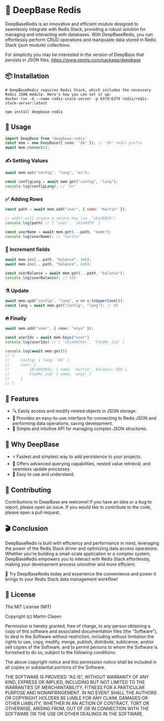 # 🌳 DeepBase Redis

DeepBaseRedis is an innovative and efficient module designed to seamlessly integrate with Redis Stack, providing a robust solution for managing and interacting with databases. With DeepBaseRedis, you can effortlessly perform CRUD operations and manipulate data stored in Redis Stack (json module) collections.

For simplicity you may be interested in the version of DeepBase that persists in JSON files. https://www.npmjs.com/package/deepbase

## 📦 Installation
```shell
# DeepBaseRedis requires Redis Stack, which includes the necessary Redis JSON module. Here's how you can set it up:
docker run -d --name redis-stack-server -p 6379:6379 redis/redis-stack-server:latest

npm install deepbase-redis
```

## 🔧 Usage
```js
import DeepBase from "deepbase-redis"
const mem = new DeepBase({ name: "db" }); // "db" redis prefix
await mem.connect();
```

### ✍️ Setting Values
```js
await mem.set("config", "lang", "en");

const configLang = await mem.get("config", "lang");
console.log(configLang); // "en"
```

### ✅ Adding Rows
```js
const path = await mem.add("user", { name: "martin" });

// add() will create a secure key (ie. "iKid4OCK")
console.log(path) // [ 'user', 'iKid4OCK' ]

const userName = await mem.get(...path, "name");
console.log(userName); // "martin"
```

### 🔢 Increment fields
```js
await mem.inc(...path, "balance", 160);
await mem.inc(...path, "balance", 420);

const userBalance = await mem.get(...path, "balance");
console.log(userBalance); // 580
```

### ⚗️ Update
```js
await mem.upd("config", "lang", v => v.toUpperCase());
const lang = await mem.get("config", "lang"); // EN
```

### 🔥 Finally
```js
await mem.add("user", { name: "anya" });

const userIds = await mem.keys("user")
console.log(userIds) // [ 'iKid4OCKds', 'F3wORv_Jsd' ]

console.log(await mem.get())
// {
//     config: { lang: 'EN' },
//     user: {
//         iKid4OCKds: { name: 'martin', balance: 580 },
//         F3wORv_Jsd: { name: 'anya' }
//     }
// }
```

## 🤯 Features
- 🔍 Easily access and modify nested objects in JSON storage.
- 📁 Provides an easy-to-use interface for connecting to Redis JSON and performing data operations, saving development.
- 🌱 Simple and intuitive API for managing complex JSON structures.

## 🤔 Why DeepBase 
- ⚡ Fastest and simplest way to add persistence to your projects.
- 📖 Offers advanced querying capabilities, nested value retrieval, and seamless update processes.
- 🧠 Easy to use and understand.

## 🤝 Contributing
Contributions to DeepBase are welcome! If you have an idea or a bug to report, please open an issue. If you would like to contribute to the code, please open a pull request.

## 🎬 Conclusion
DeepBaseRedis is built with efficiency and performance in mind, leveraging the power of the Redis Stack driver and optimizing data access operations. Whether you're building a small-scale application or a complex system, DeepBaseRedis empowers you to interact with Redis Stack effortlessly, making your development process smoother and more efficient.

🚀 Try DeepBaseRedis today and experience the convenience and power it brings to your Redis Stack data management workflow!

## 📄 License
The MIT License (MIT)

Copyright (c) Martin Clasen

Permission is hereby granted, free of charge, to any person obtaining a copy of this software and associated documentation files (the "Software"), to deal in the Software without restriction, including without limitation the rights to use, copy, modify, merge, publish, distribute, sublicense, and/or sell copies of the Software, and to permit persons to whom the Software is furnished to do so, subject to the following conditions:

The above copyright notice and this permission notice shall be included in all copies or substantial portions of the Software.

THE SOFTWARE IS PROVIDED "AS IS", WITHOUT WARRANTY OF ANY KIND, EXPRESS OR IMPLIED, INCLUDING BUT NOT LIMITED TO THE WARRANTIES OF MERCHANTABILITY, FITNESS FOR A PARTICULAR PURPOSE AND NONINFRINGEMENT. IN NO EVENT SHALL THE AUTHORS OR COPYRIGHT HOLDERS BE LIABLE FOR ANY CLAIM, DAMAGES OR OTHER LIABILITY, WHETHER IN AN ACTION OF CONTRACT, TORT OR OTHERWISE, ARISING FROM, OUT OF OR IN CONNECTION WITH THE SOFTWARE OR THE USE OR OTHER DEALINGS IN THE SOFTWARE.